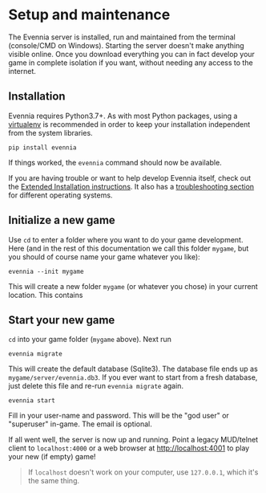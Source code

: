 # Setup and maintenance

The Evennia server is installed, run and maintained from the terminal (console/CMD on Windows). Starting the 
server doesn't make anything visible online. Once you download everything you can in fact develop your game
in complete isolation if you want, without needing any access to the internet. 

## Installation

Evennia requires Python3.7+. As with most Python packages, using a
[virtualenv](../Glossary#Virtualenv) is recommended in order to keep your
installation independent from the system libraries. 

    pip install evennia

If things worked, the `evennia` command should now be available.

If you are having trouble or want to help develop Evennia itself, check out the
[Extended Installation instructions](Setup/Extended-Installation). It also has
a [troubleshooting section](Setup/Extended-Installation#Troubleshooting) for
different operating systems.

## Initialize a new game

Use `cd` to enter a folder where you want to do your game development. Here (and in 
the rest of this documentation we call this folder `mygame`, but you should of course 
name your game whatever you like):

    evennia --init mygame

This will create a new folder `mygame` (or whatever you chose) in your current location. This
contains 


## Start your new game

`cd` into your game folder (`mygame` above). Next run 

    evennia migrate

This will create the default database (Sqlite3). The database file ends up as `mygame/server/evennia.db3`. If you
ever want to start from a fresh database, just delete this file and re-run `evennia migrate` again.

    evennia start 

Fill in your user-name and password. This will be the "god user" or "superuser" in-game. The email is optional.

If all went well, the server is now up and running. Point a legacy MUD/telnet client to `localhost:4000` or
a web browser at [http://localhost:4001](http://localhost:4001) to play your new (if empty) game!

> If `localhost` doesn't work on your computer, use `127.0.0.1`, which it's the same thing.
